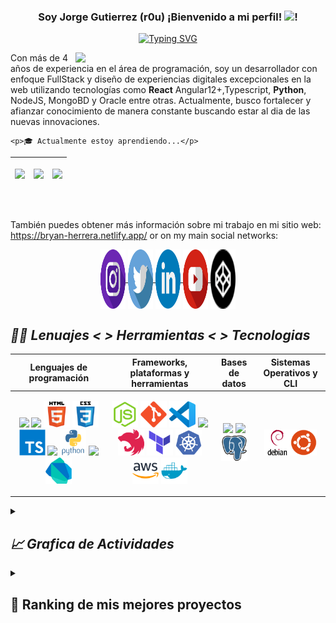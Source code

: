 <h3 align="center">
  Soy Jorge Gutierrez (r0u) ¡Bienvenido a mi perfil! <img src="https://media.giphy.com/media/hvRJCLFzcasrR4ia7z/giphy.gif" width="28">!
</h3>
<p align="center">
<a href="https://git.io/typing-svg"><img src="https://readme-typing-svg.demolab.com?font=Fira+Code&duration=2500&pause=300&color=00D13B&center=true&vCenter=true&width=750&height=80&lines=I'm+a+FullSatck+Developer+%F0%9F%A7%A1;I'm+a+simple+human+passionate+about+programming+%F0%9F%92%BB;Always+learning+new+things" alt="Typing SVG" /></a>
</p>

<img align="right" src="https://github-readme-stats.vercel.app/api?username=JG-ROU&show_icons=true&theme=radical)"  width="400">

<p>Con más de 4 años de experiencia en el área de programación, soy un desarrollador con enfoque FullStack y diseño de experiencias digitales excepcionales en la web utilizando tecnologías como <b>React</b> Angular12+,Typescript, <b>Python</b>, NodeJS, MongoBD y Oracle entre otras. Actualmente, busco fortalecer y afianzar conocimiento de manera constante buscando estar al dia de las nuevas innovaciones.</p>


<div>

	<p>🎓︎ Actualmente estoy aprendiendo...</p>
	
	
| <p align="center"><img src="https://cdn.jsdelivr.net/gh/devicons/devicon/icons/react/react-original.svg" height='42px'/></p> | <p align="center"><img src="https://cdn.jsdelivr.net/gh/devicons/devicon/icons/nextjs/nextjs-original.svg" height='42px'/></p> | <p align="center"><img src="https://cdn.jsdelivr.net/gh/devicons/devicon/icons/amazonwebservices/amazonwebservices-original.svg" height='42px'/></p> |
|:---: | :---: | :---: |
	
</div>
<br>
<p>También puedes obtener más información sobre mi trabajo en mi sitio web: <a href="https://bryan-herrera.netlify.app/">https://bryan-herrera.netlify.app/</a> or on my main social networks:</p>

<p align="center">
	<a href="https://www.instagram.com/_bryan_herrera_dev_/" target="_blank">
	<img align="center" src="https://raw.githubusercontent.com/Bryan-Herrera-DEV/Bryan-Herrera-DEV/master/img/instagram.svg" width="40" height="95">
	</a>
	<a href="https://twitter.com/BryanHe52482198" target="_blank">
	<img align="center" src="https://raw.githubusercontent.com/Bryan-Herrera-DEV/Bryan-Herrera-DEV/master/img/twitter.svg" width="40" height="95">
	</a>
	<a href="https://www.linkedin.com/in/bryan-herrera-dev/" target="_blank">
	<img align="center" src="https://raw.githubusercontent.com/Bryan-Herrera-DEV/Bryan-Herrera-DEV/master/img/linkedin.svg" width="40" height="95">
	</a>
	<a href="https://www.youtube.com/channel/UCpqPMLwkeOwqC_eKJi0tumg" target="_blank">
	<img align="center" src="https://raw.githubusercontent.com/Bryan-Herrera-DEV/Bryan-Herrera-DEV/master/img/youtube.svg" width="40" height="95">
	</a>
	<a href="https://codepen.io/Bryanlolry/" target="_blank">
	<img align="center" src="https://raw.githubusercontent.com/Bryan-Herrera-DEV/Bryan-Herrera-DEV/master/img/codepen.svg" width="40" height="95">
	</a>
</p>

<h2 align='left'><i>👨‍💻 Lenuajes < > Herramientas < > Tecnologias</i></h2>

| **Lenguajes de programación** | **Frameworks, plataformas y herramientas** | **Bases de datos** | **Sistemas Operativos y CLI** |
|:---: | :---: | :---: | :---:|
| <p align="center"><img src='https://github.com/abranhe/programming-languages-logos/blob/master/src/javascript/javascript.svg' height='42px'/> <img src='https://raw.githubusercontent.com/abrahamcalf/programming-languages-logos/30a0ecf99188be99a3c75a00efb5be61eca9c382/src/go/go.svg' height='42px'/> <img src='https://raw.githubusercontent.com/devicons/devicon/master/icons/html5/html5-original-wordmark.svg' height='42px'/> <img src='https://raw.githubusercontent.com/devicons/devicon/0d6c64dbbf311879f7d563bfc3ccf559f9ed111c/icons/css3/css3-original-wordmark.svg' height='42px'/> <img src='https://raw.githubusercontent.com/devicons/devicon/master/icons/typescript/typescript-original.svg' height='42px'/> <img src='https://github.com/prplx/svg-logos/blob/master/svg/sass.svg' height='42px'> <img src='https://raw.githubusercontent.com/devicons/devicon/master/icons/python/python-original-wordmark.svg' height='42px'> <img src='https://raw.githubusercontent.com/abranhe/programming-languages-logos/master/src/java/java.svg' height='42px'> <img src='https://raw.githubusercontent.com/devicons/devicon/master/icons/dart/dart-original.svg' height='42px'/></p>| <p align="center"> <img src='https://github.com/devicons/devicon/raw/master/icons/nodejs/nodejs-original.svg' height='42px'/> <img src='https://github.com/devicons/devicon/raw/master/icons/git/git-original.svg' height='42px'/> <img src='https://github.com/devicons/devicon/blob/master/icons/vscode/vscode-original.svg' height='42px'/> <img src='https://github.com/prplx/svg-logos/blob/master/svg/angular.svg' height='42px'/> <img src='https://github.com/devicons/devicon/raw/master/icons/nestjs/nestjs-plain.svg' height='42px'/> <img src='https://github.com/devicons/devicon/raw/master/icons/terraform/terraform-original.svg' height='42px'/> <img src='https://github.com/devicons/devicon/raw/master/icons/kubernetes/kubernetes-plain.svg' height='42px'/> <img src='https://github.com/devicons/devicon/blob/master/icons/amazonwebservices/amazonwebservices-original-wordmark.svg' height='42px'/> <img src='https://raw.githubusercontent.com/devicons/devicon/master/icons/docker/docker-plain.svg' height='42px'/> </p>| <p align="center"> <img src='https://www.vectorlogo.zone/logos/mongodb/mongodb-ar21.svg' height='42px'/> <img src='https://raw.githubusercontent.com/sammwyy/sammwyy/master/skills/mysql.png' height='42px'/> <img src='https://github.com/devicons/devicon/raw/master/icons/postgresql/postgresql-original.svg' height='42px'/> </p> | <p align="center"> <img src='https://raw.githubusercontent.com/devicons/devicon/9f4f5cdb393299a81125eb5127929ea7bfe42889/icons/debian/debian-original-wordmark.svg' height='42px'/><img src='https://github.com/devicons/devicon/raw/master/icons/ubuntu/ubuntu-plain.svg' height='42px'/> </p>|


<details> 
  <summary><h2 align='left'><i>📈 Grafica de Actividades</i></h2></summary>
<p align="center">
<a href="https://github.com/Ashutosh00710/github-readme-activity-graph">
 <img src="https://github-readme-activity-graph.cyclic.app/graph?username=Bryan-Herrera-DEV&line=00d13b&theme=high-contrast&area=true&hide_border=true" width="100%">
</a>
</p>
<h3 align="center">
	<img align="center" src="http://github-readme-streak-stats.herokuapp.com/?user=Bryan-Herrera-DEV&hide_border=true&background=010101&currStreakNum=ffffff&dates=bdbdbd&sideLabels=ffffff&currStreakLabel=dedede&sideNums=ffffff&ring=00d13b&fire=00d13b" width="70%">
</h3>
</details>


<details> 
  <summary><h2 align="left">📘 Ranking de mis mejores proyectos</h2></summary>

<p align="center">
	<a href="https://github.com/Bryan-Herrera-DEV/typescript-ddd-boilerplate">
		<img src="https://denvercoder1-github-readme-stats.vercel.app/api/pin/?username=Bryan-Herrera-DEV&repo=typescript-ddd-boilerplate&bg_color=010101&title_color=00D13B&hide_border=true&icon_color=00D13B&show_icons=true&text_color=ffffff">
	</a>
	
</p>
</details>
